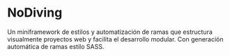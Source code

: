# NoDiving
Un miniframework de estilos y automatización de ramas que estructura visualmente proyectos web y facilita el desarrollo modular. Con generación automática de ramas estilo SASS.
